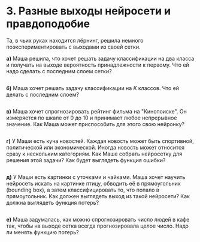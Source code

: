 # 3. Разные выходы нейросети и правдоподобие

Та, в чьих руках находится лёрнинг, решила немного поэкспериментировать с выходами из своей сетки. 

__а)__ Маша решила, что хочет решать задачу классификации на два класса и получать на выходе вероятность принадлежности к первому. Что ей надо сделать с последним слоем сетки? 

```{dropdown} Решение

```

__б)__ Маша хочет решать задачу классификации на $K$ классов. Что ей делать с последним слоем? 

```{dropdown} Решение

```

__в)__ Маша хочет спрогнозировать рейтинг фильма на "Кинопоиске". Он измеряется по шкале от $0$ до $10$ и принимает любое непрерывное значение. Как Маша может приспособить для этого свою нейронку? 

```{dropdown} Решение

```

__г)__ У Маши есть куча новостей. Каждая новость может быть спортивной, политической или экономической. Иногда новость может относится сразу к нескольким категориям. Как Маше собрать нейросетку для решения этой задачи?  Как будет выглядеть функция ошибки? 

```{dropdown} Решение

```

__д)__ У Маши есть картинки с уточками и чайками. Маша хочет научить нейросеть искать на картинке птицу, обводить её в прямоугольник (bounding box), а затем классифицировать то, что попало в прямоугольник. Как должен выглядеть выход из такой нейросети? Как должна выглядеть функция потерь?

```{dropdown} Решение

```
	
__е)__ Маша задумалась, как можно спрогнозировать число людей в кафе так, чтобы на выходе сетка всегда прогнозировала целое число. Надо ли менять функцию потерь? 

```{dropdown} Решение

```	


